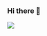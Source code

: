 ### Hi there 👋

<!--
**joara123/joara123** is a ✨ _special_ ✨ repository because its `README.md` (this file) appears on your GitHub profile.

Here are some ideas to get you started:

- 🔭 I’m currently working on ...
- 🌱 I’m currently learning ...
- 👯 I’m looking to collaborate on ...
- 🤔 I’m looking for help with ...
- 💬 Ask me about ...
- 📫 How to reach me: ...
- 😄 Pronouns: ...
- ⚡ Fun fact: ...
-->
<!--<img src="https://img.shields.io/badge/Firebase-FFCA28?style=flat-square&logo=firebase&logoColor=white"/>-->


<img src="https://img.shields.io/badge/Java-#007396?style=flat-square&logo=Java&logoColor=white"/>
